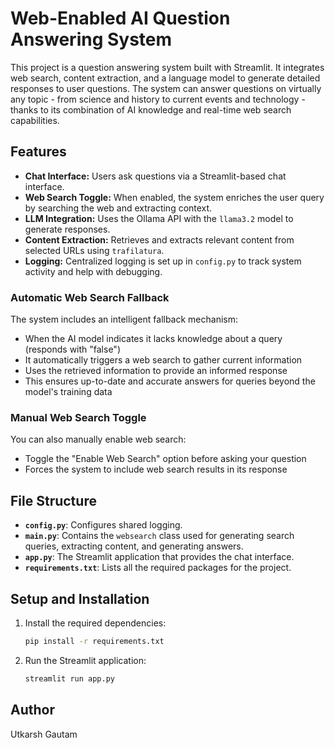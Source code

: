 # Web-Enabled AI Question Answering System

This project is a question answering system built with Streamlit. It integrates web search, content extraction, and a language model to generate detailed responses to user questions. The system can answer questions on virtually any topic - from science and history to current events and technology - thanks to its combination of AI knowledge and real-time web search capabilities.

## Features

- **Chat Interface:** Users ask questions via a Streamlit-based chat interface.
- **Web Search Toggle:** When enabled, the system enriches the user query by searching the web and extracting context.
- **LLM Integration:** Uses the Ollama API with the `llama3.2` model to generate responses.
- **Content Extraction:** Retrieves and extracts relevant content from selected URLs using `trafilatura`.
- **Logging:** Centralized logging is set up in `config.py` to track system activity and help with debugging.

### Automatic Web Search Fallback
The system includes an intelligent fallback mechanism:
- When the AI model indicates it lacks knowledge about a query (responds with "false")
- It automatically triggers a web search to gather current information
- Uses the retrieved information to provide an informed response
- This ensures up-to-date and accurate answers for queries beyond the model's training data

### Manual Web Search Toggle
You can also manually enable web search:
- Toggle the "Enable Web Search" option before asking your question
- Forces the system to include web search results in its response
  
## File Structure

- **`config.py`**: Configures shared logging.
- **`main.py`**: Contains the `websearch` class used for generating search queries, extracting content, and generating answers.
- **`app.py`**: The Streamlit application that provides the chat interface.
- **`requirements.txt`**: Lists all the required packages for the project.

## Setup and Installation

1. Install the required dependencies:
   ```bash
   pip install -r requirements.txt
   ```
2. Run the Streamlit application:
   ```bash
   streamlit run app.py
   ```

## Author

Utkarsh Gautam


